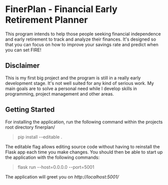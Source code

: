 # FinerPlan - Financial Early Retirement Planner #

This program intends to help those people seeking financial independence and early retirement to track and analyze their finances. It's designed so that you can focus on how to improve your savings rate and predict when you can set FIRE!

## Disclaimer
This is my first big project and the program is still in a really early development stage. It's not well suited for any kind of serious work. My main goals are to solve a personal need while I develop skills in programming, project management and other areas.

## Getting Started

For installing the application, run the following command within the projects root directory finerplan/

> pip install --editable .

The editable flag allows editing source code without having to reinstall the Flask app each time you make changes. You should then be able to start up the application with the following commands:

> flask run --host=0.0.0.0 --port=5001  

The application will greet you on _http://localhost:5001/_
